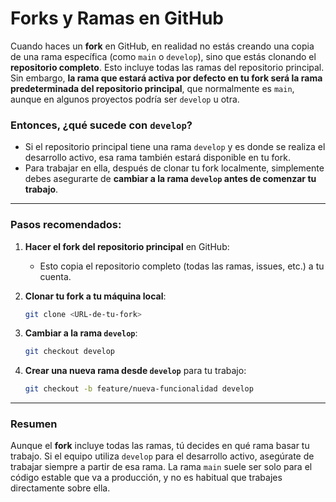 # Forks y Ramas en GitHub

Cuando haces un **fork** en GitHub, en realidad no estás creando una copia de una rama específica (como `main` o `develop`), sino que estás clonando el **repositorio completo**. Esto incluye todas las ramas del repositorio principal. Sin embargo, **la rama que estará activa por defecto en tu fork será la rama predeterminada del repositorio principal**, que normalmente es `main`, aunque en algunos proyectos podría ser `develop` u otra.

### Entonces, ¿qué sucede con `develop`?
- Si el repositorio principal tiene una rama `develop` y es donde se realiza el desarrollo activo, esa rama también estará disponible en tu fork.
- Para trabajar en ella, después de clonar tu fork localmente, simplemente debes asegurarte de **cambiar a la rama `develop` antes de comenzar tu trabajo**.

---

### Pasos recomendados:
1. **Hacer el fork del repositorio principal** en GitHub:
   - Esto copia el repositorio completo (todas las ramas, issues, etc.) a tu cuenta.

2. **Clonar tu fork a tu máquina local**:
   ```bash
   git clone <URL-de-tu-fork>
   ```

3. **Cambiar a la rama `develop`**:
   ```bash
   git checkout develop
   ```

4. **Crear una nueva rama desde `develop`** para tu trabajo:
   ```bash
   git checkout -b feature/nueva-funcionalidad develop
   ```

---

### Resumen
Aunque el **fork** incluye todas las ramas, tú decides en qué rama basar tu trabajo. Si el equipo utiliza `develop` para el desarrollo activo, asegúrate de trabajar siempre a partir de esa rama. La rama `main` suele ser solo para el código estable que va a producción, y no es habitual que trabajes directamente sobre ella. 
